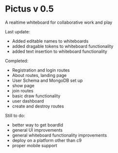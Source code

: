 # Pictus v 0.5

A realtime whiteboard for collaborative work and play

Last update:
* Added editable names to whiteboards
* added dragable tokens to whiteboard functionality
* added text insertion to whiteboard functionality

Completed:
* Registration and login routes
* About routes, landing page
* User Schema and MongoDB set up
* show page
* join routes
* basic draw functionality 
* user dashboard
* create and destroy routes

Still to do:
* better way to get boardId
* general UI improvements
* general whiteboard functionality improvements
* deploy on a platform other than c9
* proper mobile support
